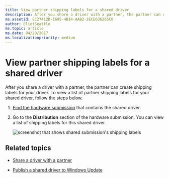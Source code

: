 ```yaml
---
title: View partner shipping labels for a shared driver
description: After you share a driver with a partner, the partner can create shipping labels for your driver. To view a list of partner shipping labels for your shared driver, follow the steps below.
ms.assetid: EC27412D-1695-4B14-AAB2-2ECE636265C0
author: EliotSeattle
ms.topic: article
ms.date: 04/20/2017
ms.localizationpriority: medium
---
```


# View partner shipping labels for a shared driver


After you share a driver with a partner, the partner can create shipping labels for your driver. To view a list of partner shipping labels for your shared driver, follow the steps below.

1.  [Find the hardware submission](manage-your-hardware-submissions.md) that contains the shared driver.

2.  Go to the **Distribution** section of the hardware submission. You can view a list of shipping labels for this shared driver.

    ![screenshot that shows shared submission's shipping labels](images/publish-view-label.png)

## <span id="related_topics"></span>Related topics

- [Share a driver with a partner](sharing-drivers-with-your-partners.md)

- [Publish a shared driver to Windows Update](https://msdn.microsoft.com/library/windows/hardware/mt786464)

 

 






